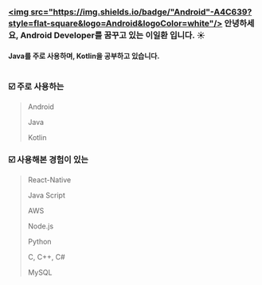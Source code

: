 ### <a href="www.naver.com"><img src="https://img.shields.io/badge/"Android"-A4C639?style=flat-square&logo=Android&logoColor=white"/></a> 안녕하세요, Android Developer를 꿈꾸고 있는 이일환 입니다. :sunny:
#### Java를 주로 사용하며, Kotlin을 공부하고 있습니다.
#
### :ballot_box_with_check: 주로 사용하는
> Android
> 
> Java
> 
> Kotlin

### :ballot_box_with_check: 사용해본 경험이 있는
> React-Native
> 
> Java Script
> 
> AWS
> 
> Node.js
> 
> Python
> 
> C, C++, C#
> 
> MySQL
